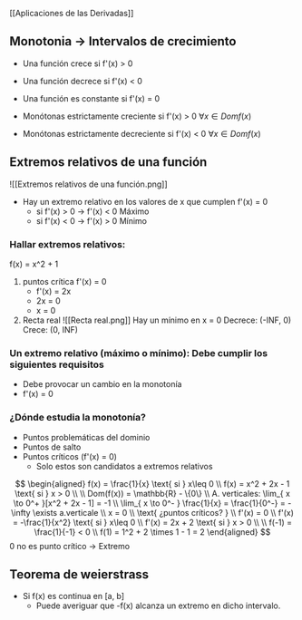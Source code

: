 [[Aplicaciones de las Derivadas]]

## Monotonia -> Intervalos de crecimiento

- Una función crece si f'(x) > 0
- Una función decrece si f'(x) < 0

- Una función es constante si f'(x) = 0

- Monótonas estrictamente creciente si f'(x) > 0 $\forall x \in Domf(x)$
- Monótonas estrictamente decreciente si f'(x) < 0 $\forall x \in Domf(x)$

## Extremos relativos de una función

![[Extremos relativos de una función.png]]
- Hay un extremo relativo en los valores de x que cumplen f'(x) = 0
	- si f'(x) > 0 -> f'(x) < 0 Máximo
	- si f'(x) < 0 -> f'(x) > 0 Mínimo

### Hallar extremos relativos:
f(x) = x^2 + 1
1. puntos crítica f'(x) = 0
	- f'(x) = 2x
	- 2x = 0
	- x = 0
2. Recta real
![[Recta real.png]]
Hay un mínimo en x = 0
Decrece: (-INF, 0)
Crece: (0, INF)

### Un extremo relativo (máximo o mínimo): Debe cumplir los siguientes requisitos

- Debe provocar un cambio en la monotonía
- f'(x) = 0

### ¿Dónde estudia la monotonía?

- Puntos problemáticas del dominio
- Puntos de salto
- Puntos críticos (f'(x) = 0)
	- Solo estos son candidatos a extremos relativos

$$
\begin{aligned}
f(x) = \frac{1}{x} \text{ si } x\leq 0 \\
f(x) = x^2 + 2x - 1 \text{ si } x > 0 \\
\\
Dom(f(x)) = \mathbb{R} - \{0\} \\
A. verticales: \lim_{ x \to 0^+ }[x^2 + 2x - 1] = -1 \\
\lim_{ x \to 0^- } \frac{1}{x} = \frac{1}{0^-} = -\infty 
\exists a.verticale \\
x = 0 \\
\text{ ¿puntos críticos? } \\
f'(x) = 0 \\
f'(x) = -\frac{1}{x^2} \text{ si } x\leq 0 \\
f'(x) = 2x + 2 \text{ si } x > 0 \\
\\
f(-1) = \frac{1}{-1} < 0 \\
f(1) = 1^2 + 2 \times 1 - 1 = 2
\end{aligned}
$$
0 no es punto crítico -> Extremo

## Teorema de weierstrass

- Si f(x) es continua en [a, b]
	- Puede averiguar que -f(x) alcanza un extremo en dicho intervalo.